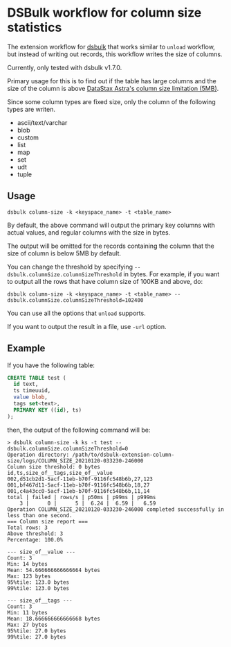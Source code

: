 # DSBulk workflow for column size statistics

The extension workflow for [dsbulk](https://github.com/datstax/dsbulk) that works similar to `unload` workflow, but instead of writing out records, this workflow writes the size of columns.

Currently, only tested with dsbulk v1.7.0.

Primary usage for this is to find out if the table has large columns and the size of the column is above [DataStax Astra's column size limitation (5MB)](https://docs.astra.datastax.com/docs/datastax-astra-database-limits).

Since some column types are fixed size, only the column of the following types are writen.

- ascii/text/varchar
- blob
- custom
- list
- map
- set
- udt
- tuple

## Usage

```shell
dsbulk column-size -k <keyspace_name> -t <table_name>
```

By default, the above command will output the primary key columns with actual values, and regular columns with the size in bytes.

The output will be omitted for the records containing the column that the size of column is below 5MB by default.

You can change the threshold by specifying `--dsbulk.columnSize.columnSizeThreshold` in bytes. For example, if you want to output all the rows that have column size of 100KB and above, do:

```shell
dsbulk column-size -k <keyspace_name> -t <table_name> --dsbulk.columnSize.columnSizeThreshold=102400
```

You can use all the options that `unload` supports.

If you want to output the result in a file, use `-url` option.

## Example

If you have the following table:

```sql
CREATE TABLE test (
  id text,
  ts timeuuid,
  value blob,
  tags set<text>,
  PRIMARY KEY ((id), ts)
);
```

then, the output of the following command will be:

```shell
> dsbulk column-size -k ks -t test --dsbulk.columnSize.columnSizeThreshold=0
Operation directory: /path/to/dsbulk-extension-column-size/logs/COLUMN_SIZE_20210120-033230-246000
Column size threshold: 0 bytes
id,ts,size_of__tags,size_of__value
002,d51cb2d1-5acf-11eb-b70f-9116fc548b6b,27,123
001,bf467d11-5acf-11eb-b70f-9116fc548b6b,18,27
001,c4a43cc0-5acf-11eb-b70f-9116fc548b6b,11,14
total | failed | rows/s | p50ms | p99ms | p999ms
    3 |      0 |      5 |  6.24 |  6.59 |   6.59
Operation COLUMN_SIZE_20210120-033230-246000 completed successfully in less than one second.
=== Column size report ===
Total rows: 3
Above threshold: 3
Percentage: 100.0%

--- size_of__value ---
Count: 3
Min: 14 bytes
Mean: 54.666666666666664 bytes
Max: 123 bytes
95%tile: 123.0 bytes
99%tile: 123.0 bytes

--- size_of__tags ---
Count: 3
Min: 11 bytes
Mean: 18.666666666666668 bytes
Max: 27 bytes
95%tile: 27.0 bytes
99%tile: 27.0 bytes
```

